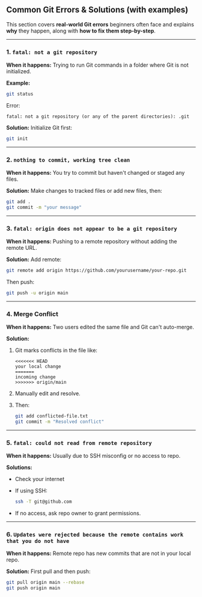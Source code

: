 ## Common Git Errors & Solutions (with examples)

This section covers **real-world Git errors** beginners often face and explains **why** they happen, along with **how to fix them step-by-step**.

---

### 1. **`fatal: not a git repository`**

**When it happens:**
Trying to run Git commands in a folder where Git is not initialized.

**Example:**

```bash
git status
```

Error:

```
fatal: not a git repository (or any of the parent directories): .git
```

**Solution:**
Initialize Git first:

```bash
git init
```

---

### 2. **`nothing to commit, working tree clean`**

**When it happens:**
You try to commit but haven't changed or staged any files.

**Solution:**
Make changes to tracked files or add new files, then:

```bash
git add .
git commit -m "your message"
```

---

### 3. **`fatal: origin does not appear to be a git repository`**

**When it happens:**
Pushing to a remote repository without adding the remote URL.

**Solution:**
Add remote:

```bash
git remote add origin https://github.com/yourusername/your-repo.git
```

Then push:

```bash
git push -u origin main
```

---

### 4. **Merge Conflict**

**When it happens:**
Two users edited the same file and Git can't auto-merge.

**Solution:**

1. Git marks conflicts in the file like:

   ```text
   <<<<<<< HEAD
   your local change
   =======
   incoming change
   >>>>>>> origin/main
   ```

2. Manually edit and resolve.

3. Then:

   ```bash
   git add conflicted-file.txt
   git commit -m "Resolved conflict"
   ```

---

### 5. **`fatal: could not read from remote repository`**

**When it happens:**
Usually due to SSH misconfig or no access to repo.

**Solutions:**

* Check your internet
* If using SSH:

  ```bash
  ssh -T git@github.com
  ```
* If no access, ask repo owner to grant permissions.

---

### 6. **`Updates were rejected because the remote contains work that you do not have`**

**When it happens:**
Remote repo has new commits that are not in your local repo.

**Solution:**
First pull and then push:

```bash
git pull origin main --rebase
git push origin main
```

